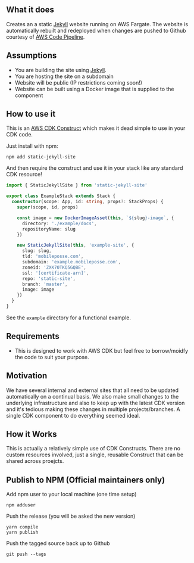 ## What it does

Creates an a static [Jekyll](https://jekyllrb.com/) website running on AWS Fargate. The website is automatically rebuilt and redeployed when changes are pushed to Github courtesy of [AWS Code Pipeline](https://aws.amazon.com/codepipeline/).

## Assumptions

- You are building the site using [Jekyll](https://jekyllrb.com/).
- You are hosting the site on a subdomain
- Website will be public (IP restrictions coming soon!)
- Website can be built using a Docker image that is supplied to the component

## How to use it

This is an [AWS CDK Construct](https://docs.aws.amazon.com/CDK/latest/userguide/constructs.html) which makes it dead simple to use in your CDK code.

Just install with npm:

```
npm add static-jekyll-site
```

And then require the construct and use it in your stack like any standard CDK resource!

```typescript
import { StaticJekyllSite } from 'static-jekyll-site'

export class ExampleStack extends Stack {
  constructor(scope: App, id: string, props?: StackProps) {
    super(scope, id, props)

    const image = new DockerImageAsset(this, `${slug}-image`, {
      directory: './example/docs',
      repositoryName: slug
    })

    new StaticJekyllSite(this, 'example-site', {
      slug: slug,
      tld: 'mobileposse.com',
      subdomain: 'example.mobileposse.com',
      zoneid: 'ZXK70TKQ5GQBE',
      ssl: '[certificate-arn]',
      repo: 'static-site',
      branch: 'master',
      image: image
    })
  }
}
```

See the `example` directory for a functional example.

## Requirements

- This is designed to work with AWS CDK but feel free to borrow/moidfy the code to suit your purpose.

## Motivation

We have several internal and external sites that all need to be updated automatically on a continual basis. We also make small changes to the underlying infrastructure and also to keep up with the latest CDK version and it's tedious making these changes in multiple projects/branches. A single CDK component to do everything seemed ideal.

## How it Works

This is actually a relatively simple use of CDK Constructs. There are no custom resources involved, just a single, reusable Construct that can be shared across proejcts.

## Publish to NPM (Official maintainers only)

Add npm user to your local machine (one time setup)

```
npm adduser
```

Push the release (you will be asked the new version)

```
yarn compile
yarn publish
```

Push the tagged source back up to Github

```
git push --tags
```
